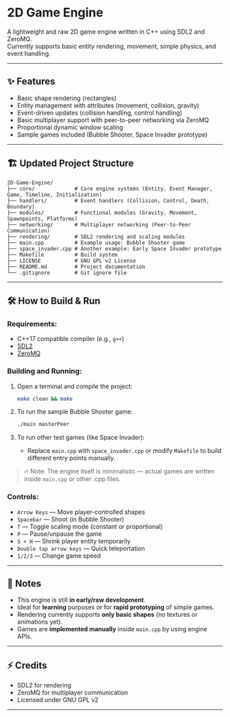 # 2D Game Engine

A lightweight and raw 2D game engine written in C++ using SDL2 and ZeroMQ.  
Currently supports basic entity rendering, movement, simple physics, and event handling.

---

## ✨ Features
- Basic shape rendering (rectangles)
- Entity management with attributes (movement, collision, gravity)
- Event-driven updates (collision handling, control handling)
- Basic multiplayer support with peer-to-peer networking via ZeroMQ
- Proportional dynamic window scaling
- Sample games included (Bubble Shooter, Space Invader prototype)

---

## 🏗️ Updated Project Structure

```
2D-Game-Engine/
├── core/             # Core engine systems (Entity, Event Manager, Game, Timeline, Initialization)
├── handlers/         # Event handlers (Collision, Control, Death, Boundary)
├── modules/          # Functional modules (Gravity, Movement, Spawnpoints, Platforms)
├── networking/       # Multiplayer networking (Peer-to-Peer Communication)
├── rendering/        # SDL2 rendering and scaling modules
├── main.cpp          # Example usage: Bubble Shooter game
├── space_invader.cpp # Another example: Early Space Invader prototype
├── Makefile          # Build system
├── LICENSE           # GNU GPL v2 License
├── README.md         # Project documentation
└── .gitignore        # Git ignore file
```

---

## 🛠️ How to Build & Run

### Requirements:
- C++17 compatible compiler (e.g., `g++`)
- [SDL2](https://www.libsdl.org/download-2.0.php)
- [ZeroMQ](https://zeromq.org/)

### Building and Running:

1. Open a terminal and compile the project:
   ```bash
   make clean && make
   ```

2. To run the sample Bubble Shooter game:
   ```bash
   ./main masterPeer
   ```

3. To run other test games (like Space Invader):
   - Replace `main.cpp` with `space_invader.cpp` or modify `Makefile` to build different entry points manually.

> 🔥 Note: The engine itself is minimalistic — actual games are written inside `main.cpp` or other .cpp files.

### Controls:
- `Arrow Keys` — Move player-controlled shapes
- `Spacebar` — Shoot (in Bubble Shooter)
- `T` — Toggle scaling mode (constant or proportional)
- `P` — Pause/unpause the game
- `S + H` — Shrink player entity temporarily
- `Double tap arrow keys` — Quick teleportation
- `1/2/3` — Change game speed

---

## 📄 Notes
- This engine is still **in early/raw development**.
- Ideal for **learning** purposes or for **rapid prototyping** of simple games.
- Rendering currently supports **only basic shapes** (no textures or animations yet).
- Games are **implemented manually** inside `main.cpp` by using engine APIs.

---

## ⚡ Credits
- SDL2 for rendering
- ZeroMQ for multiplayer communication
- Licensed under GNU GPL v2

---